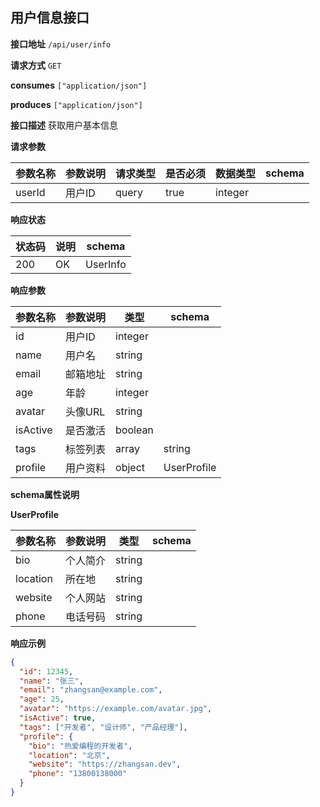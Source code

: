 ## 用户信息接口

**接口地址** `/api/user/info`

**请求方式** `GET`

**consumes** `["application/json"]`

**produces** `["application/json"]`

**接口描述** 获取用户基本信息

**请求参数**

| 参数名称 | 参数说明 | 请求类型 | 是否必须 | 数据类型 | schema |
|---------|---------|---------|---------|---------|--------|
| userId  | 用户ID   | query   | true    | integer |        |

**响应状态**

| 状态码 | 说明 | schema |
|--------|------|--------|
| 200    | OK   | UserInfo |

**响应参数**

| 参数名称 | 参数说明 | 类型 | schema |
|---------|---------|------|--------|
| id      | 用户ID   | integer |        |
| name    | 用户名   | string  |        |
| email   | 邮箱地址 | string  |        |
| age     | 年龄     | integer |        |
| avatar  | 头像URL  | string  |        |
| isActive| 是否激活 | boolean |        |
| tags    | 标签列表 | array   | string  |
| profile | 用户资料 | object  | UserProfile |

**schema属性说明**

**UserProfile**

| 参数名称 | 参数说明 | 类型 | schema |
|---------|---------|------|--------|
| bio     | 个人简介 | string |        |
| location| 所在地   | string |        |
| website | 个人网站 | string |        |
| phone   | 电话号码 | string |        |

**响应示例**

```json
{
  "id": 12345,
  "name": "张三",
  "email": "zhangsan@example.com",
  "age": 25,
  "avatar": "https://example.com/avatar.jpg",
  "isActive": true,
  "tags": ["开发者", "设计师", "产品经理"],
  "profile": {
    "bio": "热爱编程的开发者",
    "location": "北京",
    "website": "https://zhangsan.dev",
    "phone": "13800138000"
  }
}
```
